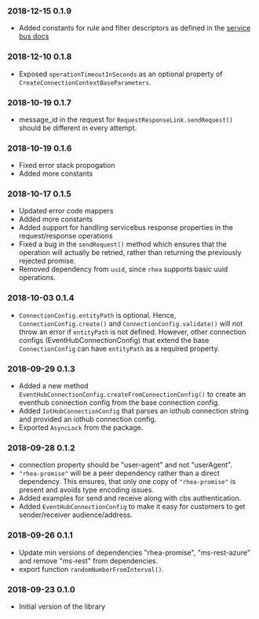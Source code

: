 ### 2018-12-15 0.1.9
- Added constants for rule and filter descriptors as defined in the [service bus docs](https://docs.microsoft.com/en-us/azure/service-bus-messaging/service-bus-amqp-request-response#rule-operations)

### 2018-12-10 0.1.8
- Exposed `operationTimeoutInSeconds` as an optional property of `CreateConnectionContextBaseParameters`.

### 2018-10-19 0.1.7
- message_id in the request for `RequestResponseLink.sendRequest()` should be different in every attempt.

### 2018-10-19 0.1.6
- Fixed error stack propogation
- Added more constants

### 2018-10-17 0.1.5
- Updated error code mappers
- Added more constants
- Added support for handling servicebus response properties in the request/response operations
- Fixed a bug in the `sendRequest()` method which ensures that the operation will actually be 
retried, rather than returning the previously rejected promise.
- Removed dependency from `uuid`, since `rhea` supports basic uuid operations.

### 2018-10-03 0.1.4
- `ConnectionConfig.entityPath` is optional. Hence, `ConnectionConfig.create()` and
`ConnectionConfig.validate()` will not throw an error if `entityPath` is not defined. However,
other connection configs (EventHubConnectionConfig) that extend the base `ConnectionConfig` can have
`entityPath` as a required property.

### 2018-09-29 0.1.3
- Added a new method `EventHubConnectionConfig.createFromConnectionConfig()` to create an 
eventhub connection config from the base connection config.
- Added `IotHubConnectionConfig` that parses an iothub connection string and provided an 
iothub connection config.
- Exported `AsyncLock` from the package.

### 2018-09-28 0.1.2
- connection property should be "user-agent" and not "userAgent".
- `"rhea-promise"` will be a peer dependency rather than a direct dependency. This ensures,
that only one copy of `"rhea-promise"` is present and avoids type encoding issues.
- Added examples for send and receive along with cbs authentication.
- Added `EventHubConnectionConfig` to make it easy for customers to get sender/receiver audience/address.

### 2018-09-26 0.1.1
- Update min versions of dependencies "rhea-promise", "ms-rest-azure" and remove "ms-rest" from dependencies.
- export function `randomNumberFromInterval()`.

### 2018-09-23 0.1.0
- Initial version of the library